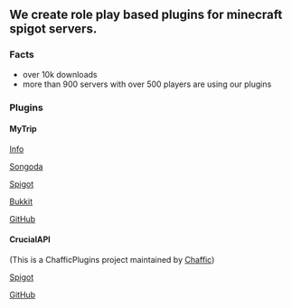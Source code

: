## We create role play based plugins for minecraft spigot servers.

### Facts

- over 10k downloads
- more than 900 servers with over 500 players are using our plugins

### Plugins
#### MyTrip
[Info](https://chafficplugins.github.io/MyTrip)

[Songoda](https://songoda.com/marketplace/product/mytrip-mytrip-amazing-drugs-in-minecraft.342)

[Spigot](https://www.spigotmc.org/resources/mytrip-amazing-drugs-in-minecraft.76816/)

[Bukkit](https://dev.bukkit.org/projects/mytrip-minecraft-magic-potions)

[GitHub](https://github.com/ChafficPlugins/MyTrip)

#### CrucialAPI
(This is a ChafficPlugins project maintained by [Chaffic](https://github.com/Chafficui))

[Spigot](https://www.spigotmc.org/resources/crucialapi.86380/)

[GitHub](https://github.com/Chafficui/CrucialAPI)

